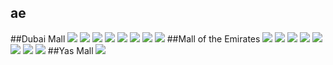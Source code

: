 ## ae
##Dubai Mall
<img src="https://www.apple.com/ae/retail/dubaimall/images/hero_large_2x.jpg"/>
<img src="nan"/>
<img src="nan"/>
<img src="nan"/>
<img src="nan"/>
<img src="nan"/>
<img src="nan"/>
<img src="nan"/>
##Mall of the Emirates
<img src="https://www.apple.com/ae/retail/malloftheemirates/images/hero_large_2x.jpg"/>
<img src="https://www.apple.comhttps://images.apple.com/ae/retail/store/images/galleries/malloftheemirates/images/malloftheemirates_gallery_image2_large_2x.jpg"/>
<img src="https://www.apple.comhttps://images.apple.com/ae/retail/store/images/galleries/malloftheemirates/images/malloftheemirates_gallery_image3_large_2x.jpg"/>
<img src="https://www.apple.comhttps://images.apple.com/ae/retail/store/images/galleries/malloftheemirates/images/malloftheemirates_gallery_image4_large_2x.jpg"/>
<img src="https://www.apple.comhttps://images.apple.com/ae/retail/store/images/galleries/malloftheemirates/images/malloftheemirates_gallery_image5_large_2x.jpg"/>
<img src="https://www.apple.comhttps://images.apple.com/ae/retail/store/images/galleries/malloftheemirates/images/malloftheemirates_gallery_image6_large_2x.jpg"/>
<img src="https://www.apple.comhttps://images.apple.com/ae/retail/store/images/galleries/malloftheemirates/images/malloftheemirates_gallery_image7_large_2x.jpg"/>
<img src="https://www.apple.comhttps://images.apple.com/ae/retail/store/images/galleries/malloftheemirates/images/malloftheemirates_gallery_image8_large_2x.jpg"/>
##Yas Mall
<img src="https://www.apple.com/ae/retail/yasmall/images/hero_large_2x.jpg"/>
